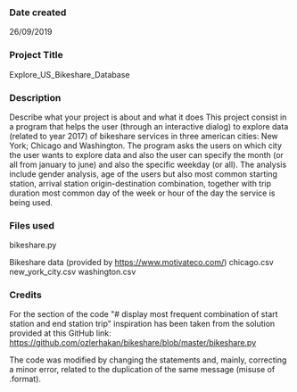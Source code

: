 ### Date created
26/09/2019

### Project Title
Explore_US_Bikeshare_Database

### Description
Describe what your project is about and what it does
This project consist in a program that helps the user (through an interactive dialog) to explore data (related to year 2017) of bikeshare services in three american cities: New York; Chicago and Washington. The program asks the users on which city the user wants to explore data and also the user can specify the month (or all from january to june) and also the specific weekday (or all). The analysis include gender analysis, age of the users but also most common starting station, arrival station origin-destination combination, together with trip duration most common day of the week or hour of the day the service is being used. 

### Files used
bikeshare.py

Bikeshare data (provided by https://www.motivateco.com/)
chicago.csv
new_york_city.csv
washington.csv

### Credits
For the section of the code "# display most frequent combination of start station and end station trip" inspiration has been taken from the solution provided at this GitHub link: https://github.com/ozlerhakan/bikeshare/blob/master/bikeshare.py

The code was modified by changing the statements and, mainly, correcting a minor error, related to the duplication of the same message (misuse of .format). 


